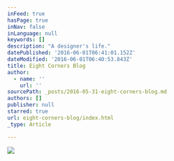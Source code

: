 ```yaml
---
inFeed: true
hasPage: true
inNav: false
inLanguage: null
keywords: []
description: "A designer's life."
datePublished: '2016-06-01T06:41:01.152Z'
dateModified: '2016-06-01T06:40:53.843Z'
title: Eight Corners Blog
author:
  - name: ''
    url: ''
sourcePath: _posts/2016-05-31-eight-corners-blog.md
authors: []
publisher: null
starred: true
url: eight-corners-blog/index.html
_type: Article

---
```

![](https://the-grid-user-content.s3-us-west-2.amazonaws.com/e73cc02d-fe5b-487b-956d-aa89685ef765.png)